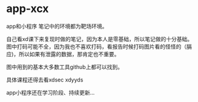 # app-xcx
app和小程序
笔记中的环境都为靶场环境。

自己看xd课下来复现时做的笔记，因为本人是零基础，所以笔记做的十分基础。图中打码可能不全，因为我也不喜欢打码，看报告时候打码图片看的怪怪的（膈应)，所以如果有泄露的数据，那肯定也不重要。

图中用到的基本大多数工具github上都可以找到。

具体课程还得去看xdsec	xdyyds

app小程序还在学习阶段、持续更新...

